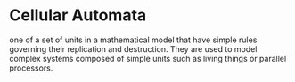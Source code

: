 # Cellular Automata

one of a set of units in a mathematical model that have simple rules governing their replication and destruction. They are used to model complex systems composed of simple units such as living things or parallel processors.